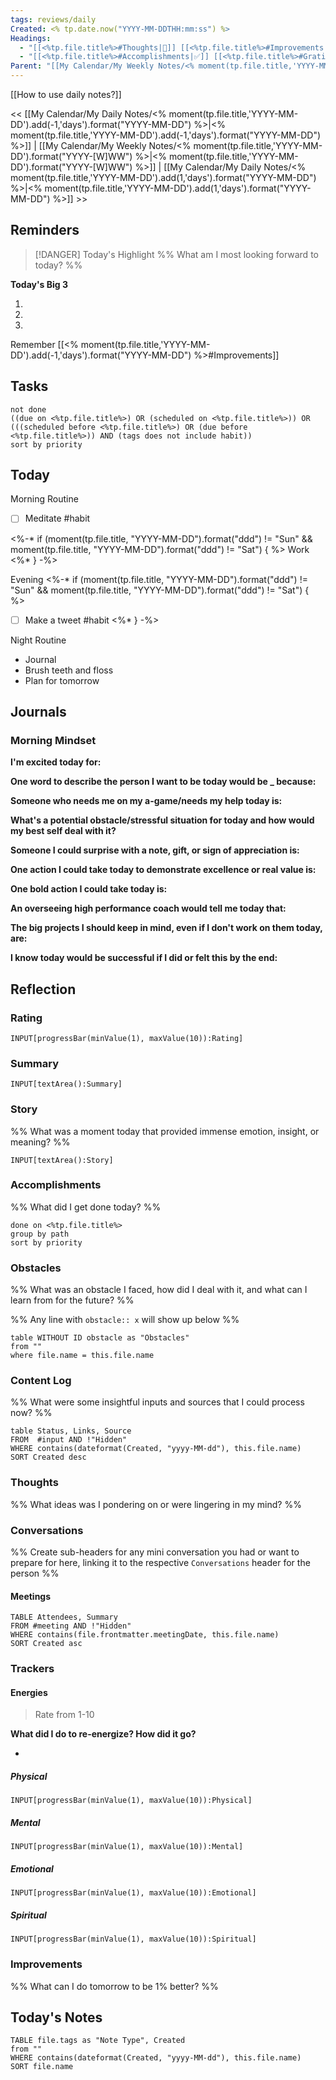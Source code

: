 ```yaml
---
tags: reviews/daily
Created: <% tp.date.now("YYYY-MM-DDTHH:mm:ss") %>
Headings:
  - "[[<%tp.file.title%>#Thoughts|💭]] [[<%tp.file.title%>#Improvements|💪]] [[<%tp.file.title%>#Obstacles|🚧]]"
  - "[[<%tp.file.title%>#Accomplishments|✅]] [[<%tp.file.title%>#Gratitude|🙏]] [[<%tp.file.title%>#Content Log|📚]]"
Parent: "[[My Calendar/My Weekly Notes/<% moment(tp.file.title,'YYYY-MM-DD').format('YYYY-[W]WW') %>|<% moment(tp.file.title,'YYYY-MM-DD').format('YYYY-[W]WW') %>]]"
---
```

[[How to use daily notes?]]

<< [[My Calendar/My Daily Notes/<% moment(tp.file.title,'YYYY-MM-DD').add(-1,'days').format("YYYY-MM-DD") %>|<% moment(tp.file.title,'YYYY-MM-DD').add(-1,'days').format("YYYY-MM-DD") %>]] | [[My Calendar/My Weekly Notes/<% moment(tp.file.title,'YYYY-MM-DD').format("YYYY-[W]WW") %>|<% moment(tp.file.title,'YYYY-MM-DD').format("YYYY-[W]WW") %>]] | [[My Calendar/My Daily Notes/<% moment(tp.file.title,'YYYY-MM-DD').add(1,'days').format("YYYY-MM-DD") %>|<% moment(tp.file.title,'YYYY-MM-DD').add(1,'days').format("YYYY-MM-DD") %>]] >>

## Reminders

> [!DANGER] Today's Highlight
> %% What am I most looking forward to today? %%

**Today's Big 3**

1. 
2. 
3. 

Remember [[<% moment(tp.file.title,'YYYY-MM-DD').add(-1,'days').format("YYYY-MM-DD") %>#Improvements]]

## Tasks

```tasks
not done
((due on <%tp.file.title%>) OR (scheduled on <%tp.file.title%>)) OR (((scheduled before <%tp.file.title%>) OR (due before <%tp.file.title%>)) AND (tags does not include habit))
sort by priority
```

## Today

Morning Routine
- [ ] Meditate #habit

<%-* if (moment(tp.file.title, "YYYY-MM-DD").format("ddd") != "Sun" && moment(tp.file.title, "YYYY-MM-DD").format("ddd") != "Sat") { %>
Work
<%* } -%>

Evening
<%-* if (moment(tp.file.title, "YYYY-MM-DD").format("ddd") != "Sun" && moment(tp.file.title, "YYYY-MM-DD").format("ddd") != "Sat") { %>
- [ ] Make a tweet #habit
<%* } -%>

Night Routine
- Journal
- Brush teeth and floss
- Plan for tomorrow

## Journals

### Morning Mindset

**I'm excited today for:**

**One word to describe the person I want to be today would be \_ because:**

**Someone who needs me on my a-game/needs my help today is:**

**What's a potential obstacle/stressful situation for today and how would my best self deal with it?**

**Someone I could surprise with a note, gift, or sign of appreciation is:**

**One action I could take today to demonstrate excellence or real value is:**

**One bold action I could take today is:**

**An overseeing high performance coach would tell me today that:**

**The big projects I should keep in mind, even if I don't work on them today, are:**

**I know today would be successful if I did or felt this by the end:**

## Reflection

### Rating

```meta-bind
INPUT[progressBar(minValue(1), maxValue(10)):Rating]
```

### Summary

`INPUT[textArea():Summary]`
### Story

%% What was a moment today that provided immense emotion, insight, or meaning? %%

`INPUT[textArea():Story]`

### Accomplishments

%% What did I get done today? %%

```tasks
done on <%tp.file.title%>
group by path
sort by priority
```

### Obstacles
%% What was an obstacle I faced, how did I deal with it, and what can I learn from for the future? %%

%% Any line with `obstacle:: x` will show up below %%
```dataview
table WITHOUT ID obstacle as "Obstacles"
from ""
where file.name = this.file.name
```
### Content Log
%% What were some insightful inputs and sources that I could process now? %%

```dataview
table Status, Links, Source
FROM  #input AND !"Hidden"
WHERE contains(dateformat(Created, "yyyy-MM-dd"), this.file.name)
SORT Created desc
```
### Thoughts
%% What ideas was I pondering on or were lingering in my mind? %%
### Conversations
%% Create sub-headers for any mini conversation you had or want to prepare for here, linking it to the respective `Conversations` header for the person %%
#### Meetings

```dataview
TABLE Attendees, Summary
FROM #meeting AND !"Hidden"
WHERE contains(file.frontmatter.meetingDate, this.file.name)
SORT Created asc
```

### Trackers

#### Energies

> Rate from 1-10

**What did I do to re-energize? How did it go?**

- 

##### Physical

```meta-bind
INPUT[progressBar(minValue(1), maxValue(10)):Physical]
```

##### Mental

```meta-bind
INPUT[progressBar(minValue(1), maxValue(10)):Mental]
```

##### Emotional

```meta-bind
INPUT[progressBar(minValue(1), maxValue(10)):Emotional]
```

##### Spiritual

```meta-bind
INPUT[progressBar(minValue(1), maxValue(10)):Spiritual]
```

### Improvements
%% What can I do tomorrow to be 1% better? %%

## Today's Notes

```dataview
TABLE file.tags as "Note Type", Created
from ""
WHERE contains(dateformat(Created, "yyyy-MM-dd"), this.file.name)
SORT file.name
```
